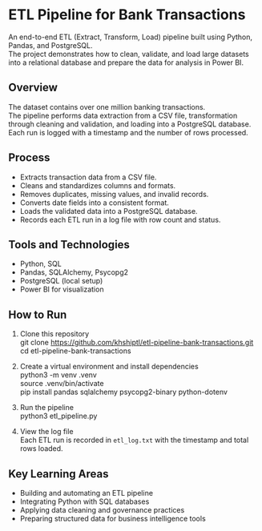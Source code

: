 # ETL Pipeline for Bank Transactions

An end-to-end ETL (Extract, Transform, Load) pipeline built using Python, Pandas, and PostgreSQL.  
The project demonstrates how to clean, validate, and load large datasets into a relational database and prepare the data for analysis in Power BI.

## Overview
The dataset contains over one million banking transactions.  
The pipeline performs data extraction from a CSV file, transformation through cleaning and validation, and loading into a PostgreSQL database.  
Each run is logged with a timestamp and the number of rows processed.

## Process
- Extracts transaction data from a CSV file.
- Cleans and standardizes columns and formats.
- Removes duplicates, missing values, and invalid records.
- Converts date fields into a consistent format.
- Loads the validated data into a PostgreSQL database.
- Records each ETL run in a log file with row count and status.

## Tools and Technologies
- Python, SQL
- Pandas, SQLAlchemy, Psycopg2
- PostgreSQL (local setup)
- Power BI for visualization

## How to Run
1. Clone this repository  
   git clone https://github.com/khshiptl/etl-pipeline-bank-transactions.git  
   cd etl-pipeline-bank-transactions  

2. Create a virtual environment and install dependencies  
   python3 -m venv .venv  
   source .venv/bin/activate  
   pip install pandas sqlalchemy psycopg2-binary python-dotenv  

3. Run the pipeline  
   python3 etl_pipeline.py  

4. View the log file  
   Each ETL run is recorded in `etl_log.txt` with the timestamp and total rows loaded.

## Key Learning Areas
- Building and automating an ETL pipeline
- Integrating Python with SQL databases
- Applying data cleaning and governance practices
- Preparing structured data for business intelligence tools



